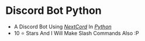 # Discord Bot Python

* A Discord Bot Using [*NextCord*](https://docs.nextcord.dev/en/stable) In [*Python*](https://python.org)
* 10 :star: Stars And I Will Make Slash Commands Also :P